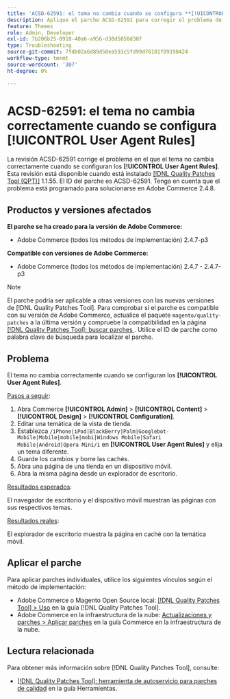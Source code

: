 ```yaml
---
title: 'ACSD-62591: el tema no cambia cuando se configura **[!UICONTROL User Agent Rules]**'
description: Aplique el parche ACSD-62591 para corregir el problema de Adobe Commerce en el que el tema no cambia correctamente cuando se configuran los **[!UICONTROL User Agent Rules]**.
feature: Themes
role: Admin, Developer
exl-id: 7b206b25-8918-40a6-a956-d38d5058d38f
type: Troubleshooting
source-git-commit: 7fdb02a6d89d50ea593c5fd99d78101f89198424
workflow-type: tm+mt
source-wordcount: '307'
ht-degree: 0%

---
```


# ACSD-62591: el tema no cambia correctamente cuando se configura [!UICONTROL User Agent Rules]

La revisión ACSD-62591 corrige el problema en el que el tema no cambia correctamente cuando se configuran los **[!UICONTROL User Agent Rules]**. Esta revisión está disponible cuando está instalado [[!DNL Quality Patches Tool (QPT)]](/help/tools/quality-patches-tool/quality-patches-tool-to-self-serve-quality-patches.md) 1.1.55. El ID del parche es ACSD-62591. Tenga en cuenta que el problema está programado para solucionarse en Adobe Commerce 2.4.8.

## Productos y versiones afectados

**El parche se ha creado para la versión de Adobe Commerce:**
* Adobe Commerce (todos los métodos de implementación) 2.4.7-p3

**Compatible con versiones de Adobe Commerce:**
* Adobe Commerce (todos los métodos de implementación) 2.4.7 - 2.4.7-p3

>[!NOTE]
>
>El parche podría ser aplicable a otras versiones con las nuevas versiones de [!DNL Quality Patches Tool]. Para comprobar si el parche es compatible con su versión de Adobe Commerce, actualice el paquete `magento/quality-patches` a la última versión y compruebe la compatibilidad en la página [[!DNL Quality Patches Tool]: buscar parches ](https://experienceleague.adobe.com/tools/commerce-quality-patches/index.html). Utilice el ID de parche como palabra clave de búsqueda para localizar el parche.

## Problema

El tema no cambia correctamente cuando se configuran los **[!UICONTROL User Agent Rules]**.

<u>Pasos a seguir</u>:

1. Abra Commerce **[!UICONTROL Admin]** > **[!UICONTROL Content]** > **[!UICONTROL Design]** > **[!UICONTROL Configuration]**.
1. Editar una temática de la vista de tienda.
1. Establezca `/iPhone|iPod|BlackBerry|Palm|Googlebot-Mobile|Mobile|mobile|mobi|Windows Mobile|Safari Mobile|Android|Opera Mini/i` en **[!UICONTROL User Agent Rules]** y elija un tema diferente.
1. Guarde los cambios y borre las cachés.
1. Abra una página de una tienda en un dispositivo móvil.
1. Abra la misma página desde un explorador de escritorio.

<u>Resultados esperados</u>:

El navegador de escritorio y el dispositivo móvil muestran las páginas con sus respectivos temas.

<u>Resultados reales</u>:

El explorador de escritorio muestra la página en caché con la temática móvil.

## Aplicar el parche

Para aplicar parches individuales, utilice los siguientes vínculos según el método de implementación:

* Adobe Commerce o Magento Open Source local: [[!DNL Quality Patches Tool] > Uso](/help/tools/quality-patches-tool/usage.md) en la guía [!DNL Quality Patches Tool].
* Adobe Commerce en la infraestructura de la nube: [Actualizaciones y parches > Aplicar parches](https://experienceleague.adobe.com/docs/commerce-cloud-service/user-guide/develop/upgrade/apply-patches.html) en la guía Commerce en la infraestructura de la nube.


## Lectura relacionada

Para obtener más información sobre [!DNL Quality Patches Tool], consulte:

* [[!DNL Quality Patches Tool]: herramienta de autoservicio para parches de calidad](/help/tools/quality-patches-tool/quality-patches-tool-to-self-serve-quality-patches.md) en la guía Herramientas.

